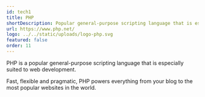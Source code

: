 ```yaml
---
id: tech1
title: PHP
shortDescription: Popular general-purpose scripting language that is especially suited to web development.
url: https://www.php.net/
logo: ../../static/uploads/logo-php.svg
featured: false
order: 11
---
```

PHP is a popular general-purpose scripting language that is especially suited to web development.

Fast, flexible and pragmatic, PHP powers everything from your blog to the most popular websites in the world.